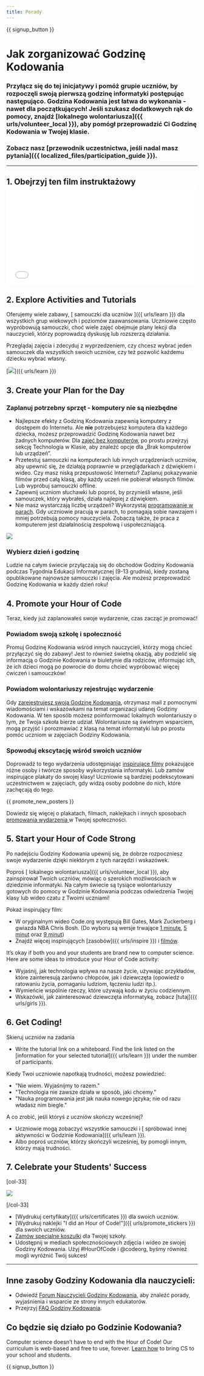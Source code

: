 ```yaml
---
title: Porady
---
```


{{ signup_button }}

# Jak zorganizować Godzinę Kodowania

### Przyłącz się do tej inicjatywy i pomóż grupie uczniów, by rozpoczęli swoją pierwszą godzinę informatyki postępując następująco. Godzina Kodowania jest łatwa do wykonania - nawet dla początkujących! Jeśli szukasz dodatkowych rąk do pomocy, znajdź [lokalnego wolontariusza]({{ urls/volunteer_local }}), aby pomógł przeprowadzić Ci Godzinę Kodowania w Twojej klasie.

### Zobacz nasz [przewodnik uczestnictwa, jeśli nadal masz pytania]({{ localized_files/participation_guide }}).

* * *

## 1. Obejrzyj ten film instruktażowy <iframe width="500" height="255" src="//www.youtube.com/embed/SrnvvWDm73k" frameborder="0" allowfullscreen mark="crwd-mark"></iframe> 

## 2. Explore Activities and Tutorials

Oferujemy wiele zabawy, [ samouczki dla uczniów ]({{ urls/learn }}) dla wszystkich grup wiekowych i poziomów zaawansowania. Uczniowie często wypróbowują samouczki, choć wiele zajęć obejmuje plany lekcji dla nauczycieli, którzy poprowadzą dyskusję lub rozszerzą działania. 

Przeglądaj zajęcia i zdecyduj z wyprzedzeniem, czy chcesz wybrać jeden samouczek dla wszystkich swoich uczniów, czy też pozwolić każdemu dziecku wybrać własny.

[![](/images/fit-700/tutorials.png)]({{ urls/learn }})

## 3. Create your Plan for the Day

### Zaplanuj potrzebny sprzęt - komputery nie są niezbędne

- Najlepsze efekty z Godziną Kodowania zapewnią komputery z dostępem do Internetu. Ale **nie** potrzebujesz komputera dla każdego dziecka, możesz przeprowadzić Godzinę Kodowania nawet bez żadnych komputerów. Dla [ zajęć bez komputerów](/learn), po prostu przejrzyj sekcję Technologia w Klasie, aby znaleźć opcje dla „Brak komputerów lub urządzeń”.
- Przetestuj samouczki na komputerach lub innych urządzeniach uczniów, aby upewnić się, że działają poprawnie w przeglądarkach z dźwiękiem i wideo. Czy masz niską przepustowość Internetu? Zaplanuj pokazywanie filmów przed całą klasą, aby każdy uczeń nie pobierał własnych filmów. Lub wypróbuj samouczki offline.
- Zapewnij uczniom słuchawki lub poproś, by przynieśli własne, jeśli samouczek, który wybrałeś, działa najlepiej z dźwiękiem.
- Nie masz wystarczają liczbę urządzeń? Wykorzystaj [programowanie w parach](https://www.youtube.com/watch?v=vgkahOzFH2Q). Gdy uczniowie pracują w parach, to pomagają sobie nawzajem i mniej potrzebują pomocy nauczyciela. Zobaczą także, że praca z komputerem jest działalnością zespołową i uspołeczniającą.

<img src="/images/fit-450/group_ipad.jpg" />

### Wybierz dzień i godzinę

Ludzie na całym świecie przyłączają się do obchodów Godziny Kodowania podczas Tygodnia Edukacji Informatycznej (9-13 grudnia), kiedy zostaną opublikowane najnowsze samouczki i zajęcia. Ale możesz przeprowadzić Godzinę Kodowania w każdy dzień roku! 

## 4. Promote your Hour of Code

Teraz, kiedy już zaplanowałeś swoje wydarzenie, czas zacząć je promować!

### Powiadom swoją szkołę i społeczność

Promuj Godzinę Kodowania wśród innych nauczycieli, którzy mogą chcieć przyłączyć się do zabawy! Jest to również świetną okazją, aby podzielić się informacją o Godzinie Kodowania w biuletynie dla rodziców, informując ich, że ich dzieci mogą po powrocie do domu chcieć wypróbować więcej ćwiczeń i samouczków!

### Powiadom wolontariuszy rejestrując wydarzenie

Gdy [ zarejestrujesz swoją Godzinę Kodowania](/), otrzymasz mail z pomocnymi wiadomościami i wskazówkami na temat organizacji udanej Godziny Kodowania. W ten sposób możesz poinformować lokalnych wolontariuszy o tym, że Twoja szkoła bierze udział. Wolontariusze są świetnym wsparciem, mogą przyjść i porozmawiać z klasą na temat informatyki lub po prostu pomóc uczniom w zajęciach Godziny Kodowania.

### Spowoduj ekscytację wśród swoich uczniów

Doprowadź to tego wydarzenia udostępniając [ inspirujące filmy](/promote/resources) pokazujące różne osoby i twórcze sposoby wykorzystania informatyki. Lub zamów inspirujące plakaty do swojej klasy! Uczniowie są bardziej podekscytowani uczestnictwem w zajęciach, gdy widzą osoby podobne do nich, które zachęcają do tego. 

{{ promote_new_posters }}

Dowiedz się więcej o plakatach, filmach, naklejkach i innych sposobach [ promowania wydarzenia ](/promote/resources#posters) w Twojej społeczności.

## 5. Start your Hour of Code Strong

Po nadejściu Godziny Kodowania upewnij się, że dobrze rozpoczniesz swoje wydarzenie dzięki niektórym z tych narzędzi i wskazówek.

Poproś [ lokalnego wolontariusza]({{ urls/volunteer_local }}), aby zainspirował Twoich uczniów, mówiąc o szerokich możliwościach w dziedzinie informatyki. Na całym świecie są tysiące wolontariuszy gotowych do pomocy w Godzinie Kodowania podczas odwiedzenia Twojej klasy lub wideo czatu z Twoimi uczniami!

Pokaż inspirujący film:

- W oryginalnym wideo Code.org występują Bill Gates, Mark Zuckerberg i gwiazda NBA Chris Bosh. (Do wyboru są wersje trwające [1 minutę](https://www.youtube.com/watch?v=qYZF6oIZtfc), [5 minut](https://www.youtube.com/watch?v=nKIu9yen5nc) oraz [9 minut](https://www.youtube.com/watch?v=dU1xS07N-FA))
- Znajdź więcej inspirujących [zasobów]({{ urls/inspire }}) i [filmów](https://www.youtube.com/playlist?list=PLzdnOPI1iJNfpD8i4Sx7U0y2MccnrNZuP).

It’s okay if both you and your students are brand new to computer science. Here are some ideas to introduce your Hour of Code activity:

- Wyjaśnij, jak technologia wpływa na nasze życie, używając przykładów, które zainteresują zarówno chłopców, jak i dziewczęta (opowiedz o ratowaniu życia, pomaganiu ludziom, łączeniu ludzi itp.).
- Wymieńcie wspólnie rzeczy, które używają kodu w życiu codziennym.
- Wskazówki, jak zainteresować dziewczęta informatyką, zobacz [tutaj]({{ urls/girls }}).

## 6. Get Coding!

Skieruj uczniów na zadania

- Write the tutorial link on a whiteboard. Find the link listed on the [information for your selected tutorial]({{ urls/learn }}) under the number of participants.

Kiedy Twoi uczniowie napotkają trudności, możesz powiedzieć:

- "Nie wiem. Wyjaśnijmy to razem."
- "Technologia nie zawsze działa w sposób, jaki chcemy."
- "Nauka programowania jest jak nauka nowego języka; nie od razu władasz nim biegle."

A co zrobić, jeśli któryś z uczniów skończy wcześniej?

- Uczniowie mogą zobaczyć wszystkie samouczki i [ spróbować innej aktywności w Godzinie Kodowania]({{ urls/learn }}).
- Albo poproś uczniów, którzy skończyli wcześniej, by pomogli innym, którzy mają trudności.

## 7. Celebrate your Students' Success

[col-33]

![](/images/fit-450/boy-certificate.jpg)

[/col-33]

- [Wydrukuj certyfikaty]({{ urls/certificates }}) dla swoich uczniów.
- [Wydrukuj naklejki "I did an Hour of Code!"]({{ urls/promote_stickers }}) dla swoich uczniów.
- [Zamów specjalne koszulki](http://blog.code.org/post/132608499493/hour-of-code-shirts-and-more) dla Twojej szkoły.
- Udostępnij w mediach społecznościowych zdjęcia i wideo ze swojej Godziny Kodowania. Użyj #HourOfCode i @codeorg, byśmy również mogli wyróżnić Twój sukces!

* * *

## Inne zasoby Godziny Kodowania dla nauczycieli:

- Odwiedź [Forum Nauczycieli Godziny Kodowania](http://forum.code.org/c/plc/hour-of-code), aby znaleźć porady, wyjaśnienia i wsparcie ze strony innych edukatorów.
- Przejrzyj [FAQ Godziny Kodowania](https://support.code.org/hc/en-us/categories/200147083-Hour-of-Code).

## Co będzie się działo po Godzinie Kodowania?

Computer science doesn’t have to end with the Hour of Code! Our curriculum is web-based and free to use, forever. [Learn how](/beyond) to bring CS to your school and students.

{{ signup_button }}